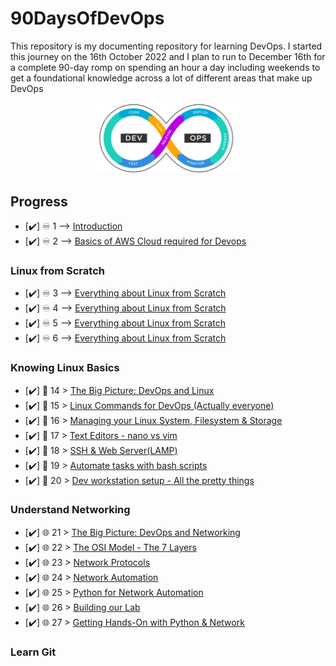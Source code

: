# 90DaysOfDevOps
This repository is my documenting repository for learning DevOps. I started this journey on the 16th  October  2022 and I plan to run to December 16th for a complete 90-day romp on spending an hour a day including weekends to get a foundational knowledge across a lot of different areas that make up DevOps

<p align="center">
 <img src="./Days/Images/logo.svg?raw=true" alt="90DaysOfDevOps Logo" width="50%" height="50%" />
</p>




## Progress

- [✔️] ♾️ 1 --> [Introduction](Days/Day01.md)
- [✔️] ♾️ 2 --> [Basics of AWS Cloud required for Devops](Days/Day02.md)


### Linux from Scratch

- [✔️] ♾️ 3 --> [Everything about Linux from Scratch](Days/Day04.md)
- [✔️] ♾️ 4 --> [Everything about Linux from Scratch](Days/Day05.md)
- [✔️] ♾️ 5 --> [Everything about Linux from Scratch](Days/Day06.md)
- [✔️] ♾️ 6 --> [Everything about Linux from Scratch](Days/Day07.md)


### Knowing Linux Basics

- [✔️] 🐧 14 > [The Big Picture: DevOps and Linux](Days/day14.md)
- [✔️] 🐧 15 > [Linux Commands for DevOps (Actually everyone)](Days/day15.md)
- [✔️] 🐧 16 > [Managing your Linux System, Filesystem & Storage](Days/day16.md)
- [✔️] 🐧 17 > [Text Editors - nano vs vim](Days/day17.md)
- [✔️] 🐧 18 > [SSH & Web Server(LAMP)](Days/day18.md)
- [✔️] 🐧 19 > [Automate tasks with bash scripts](Days/day19.md)
- [✔️] 🐧 20 > [Dev workstation setup - All the pretty things](Days/day20.md)


### Understand Networking

- [✔️] 🌐 21 > [The Big Picture: DevOps and Networking](Days/day21.md)
- [✔️] 🌐 22 > [The OSI Model - The 7 Layers](Days/day22.md)
- [✔️] 🌐 23 > [Network Protocols](Days/day23.md)
- [✔️] 🌐 24 > [Network Automation](Days/day24.md)
- [✔️] 🌐 25 > [Python for Network Automation](Days/day25.md)
- [✔️] 🌐 26 > [Building our Lab](Days/day26.md)
- [✔️] 🌐 27 > [Getting Hands-On with Python & Network](Days/day27.md)


### Learn Git
